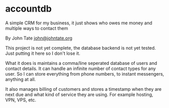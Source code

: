 # accountdb
A simple CRM for my business, it just shows who owes me money and multiple ways to contact them

By John Tate <john@johntate.org>

This project is not yet complete, the database backend is not yet tested. Just
putting it here so I don't lose it.

What it does is maintains a comma/line seperated database of users and contact
details. It can handle an infinite number of contact types for any user. So I
can store everything from phone numbers, to instant messengers, anything at all.

It also manages billing of customers and stores a timestamp when they are next
due and what kind of service they are using. For example hosting, VPN, VPS, etc.

